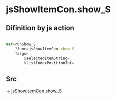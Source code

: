 # jsShowItemCon.show_S

## Difinition by js action

```js.js

var=runShow_S
	?func=jsShowItemCon.show_S
	?args=
		&selectedItemString=
		&listIndexPositionInt=
```

## Src

-> [jsShowItemCon.show_S](https://github.com/puutaro/CommandClick/blob/master/app/src/main/java/com/puutaro/commandclick/fragment_lib/terminal_fragment/js_interface/list_index/JsShowItemCon.kt#L26)


